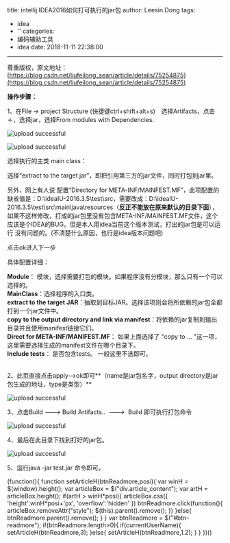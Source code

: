 title: intellij IDEA2016如何打可执行的jar包
author: Leesin.Dong
tags:
  - idea
  - ''
categories:
  - 编码辅助工具
  - idea
date: 2018-11-11 22:38:00
---
尊重版权，原文地址：[https://blog.csdn.net/liufeilong_sean/article/details/75254875](https://blog.csdn.net/liufeilong_sean/article/details/75254875)

**操作步骤：**

1、在File -> project Structure (快捷键ctrl+shift+alt+s)　选择Artifacts，点击＋，选择jar，选择From modules with Dependencies.


![upload successful](/images/my_blog_174.png)


![upload successful](/images/my_blog_175.png)

选择执行的主类 main class：

选择“extract to the target jar”，即把引用第三方的jar文件，同时打包到jar里。

另外，网上有人说 配置“Directory for META-INF/MAINFEST.MF”，此项配置的缺省值是：D:\\ideaIU-2016.3.5\\test\\src，需要改成：D:\\ideaIU-2016.3.5\\test\\src\\main\\java\\resources（**反正不能放在原来默认的目录下面**），如果不这样修改，打成的jar包里没有包含META-INF/MAINFEST.MF文件，这个应该是个IDEA的BUG。但是本人用idea当前这个版本测试，打出的jar包是可以运行 没有问题的。(不清楚什么原因，也行是idea版本问题吧)

点击ok进入下一步

具体配置详细：

**Module**： 模块，选择需要打包的模块。如果程序没有分模块，那么只有一个可以选择的。  
**MainClass**：选择程序的入口类。  
**extract to the target JAR**：抽取到目标JAR。选择该项则会将所依赖的jar包全都打到一个jar文件中。  
**copy to the output directory and link via manifest**：将依赖的jar复制到输出目录并且使用manifest链接它们。  
**Direct for META-INF/MANIFEST.MF**： 如果上面选择了 "copy to ... "这一项，这里需要选择生成的manifest文件在哪个目录下。  
**Include tests**： 是否包含tests。 一般这里不选即可。  
 

2、此页直接点击apply-->ok即可**（name是jar包名字，output directory是jar包生成的地址，type是类型）**


![upload successful](/images/my_blog_176.png)

3、点击Build ---> Build Artifacts..  --->  Build 即可执行打包命令


![upload successful](/images/my_blog_177.png)

4、最后在此目录下找到打好的jar包。


![upload successful](/images/my_blog_178.png)

5、运行java -jar test.jar 命令即可。

(function(){ function setArticleH(btnReadmore,posi){ var winH = $(window).height(); var articleBox = $("div.article_content"); var artH = articleBox.height(); if(artH > winH\*posi){ articleBox.css({ 'height':winH\*posi+'px', 'overflow':'hidden' }) btnReadmore.click(function(){ articleBox.removeAttr("style"); $(this).parent().remove(); }) }else{ btnReadmore.parent().remove(); } } var btnReadmore = $("#btn-readmore"); if(btnReadmore.length>0){ if(currentUserName){ setArticleH(btnReadmore,3); }else{ setArticleH(btnReadmore,1.2); } } })()